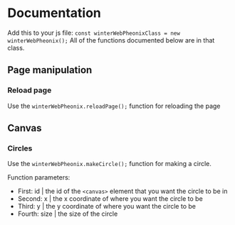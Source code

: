 # Documentation


Add this to your js file: `const winterWebPheonixClass = new winterWebPheonix();`
All of the functions documented below are in that class.

## Page manipulation

### Reload page

Use the `winterWebPheonix.reloadPage();` function for reloading the page

## Canvas


### Circles
Use the `winterWebPheonix.makeCircle();` function for making a circle. 

Function parameters:

* First: id    | the id of the `<canvas>` element that you want the circle to be in
* Second: x    | the x coordinate of where you want the circle to be
* Third: y     | the y coordinate of where you want the circle to be
* Fourth: size | the size of the circle


